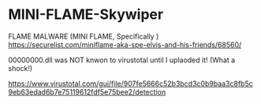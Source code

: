 # MINI-FLAME-Skywiper
FLAME MALWARE (MINI FLAME, Specifically )  https://securelist.com/miniflame-aka-spe-elvis-and-his-friends/68560/ 


 00000000.dll  was NOT knwon to virustotal until I uplaoded it! (What a shock!)
 
 https://www.virustotal.com/gui/file/907fe5666c52b3bcd3c0b9baa3c8fb5c9eb63edad6b7e75119612fdf5e75bee2/detection
 
 
